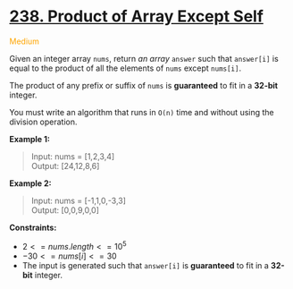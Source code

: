 # [238. Product of Array Except Self](https://leetcode.com/problems/product-of-array-except-self/description/)

<span style="color:orange">Medium<span>

Given an integer array `nums`, return *an array* `answer` such that `answer[i]` is equal to the product of all the elements of `nums` except `nums[i]`.

The product of any prefix or suffix of `nums` is **guaranteed** to fit in a **32-bit** integer.

You must write an algorithm that runs in `O(n)` time and without using the division operation.

**Example 1:**

> Input: nums = [1,2,3,4]  
Output: [24,12,8,6]

**Example 2:**

> Input: nums = [-1,1,0,-3,3]  
Output: [0,0,9,0,0]

**Constraints:**

- $2 <= nums.length <= 10^5$
- $-30 <= nums[i] <= 30$
- The input is generated such that `answer[i]` is **guaranteed** to fit in a **32-bit** integer.